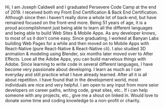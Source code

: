 Hi, I am Joseph Caldwell and I graduated Persevere Code Camp at the end of 2019. I received both my Front End Certification & Back End Certification. Although since then i haven't really done a whole lot of back-end,
but have remained focused on the front-end more. Being 51 years of age, it is a proud accomplishment just being able to learn all the different languages and being able to build Web Sites & Mobile Apps.
As any developer knows, to most of us it don't come easy. Since graduating, I worked at Banyan Labs building Web Pages for a while and then moved on to Mobile Apps with React-Native
(pure React-Native & React-Native cli). I also studied 3D animation & modeling using Blender, six months later moved over to After Effects. Love all the Adobe Apps, you can build marvelous things with Adobe.
Since learning to write code in several different languages, I have become very passionate about developing. I learn as much as I can everyday and still practice what I have already learned. After all it is all 
about repetition. I have found that in the development world, most individuals are nice and very helpful. I am open to any input from more seior developers on career paths, writing code,
great sites, etc.. If i can help someone with any projects, etc., give me a shout on linked in. Would love to donate some time and coding knowledge to a non-profit or charity.
